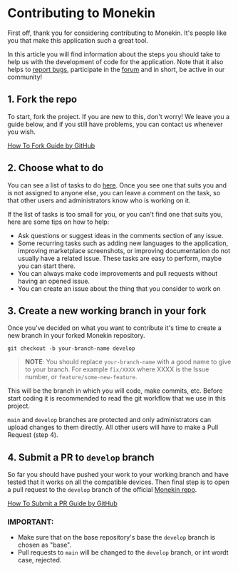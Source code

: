 # Contributing to Monekin

First off, thank you for considering contributing to Monekin. It's people like you that make this application such a great tool.

In this article you will find information about the steps you should take to help us with the development of code for the application. Note that it also helps to [report bugs](https://github.com/enrique-lozano/Monekin/issues), participate in the [forum](https://github.com/enrique-lozano/Monekin/discussions) and in short, be active in our community!

## 1. Fork the repo

To start, fork the project. If you are new to this, don't worry! We leave you a guide below, and if you still have problems, you can contact us whenever you wish.

[How To Fork Guide by GitHub](https://docs.github.com/en/get-started/quickstart/fork-a-repo)

## 2. Choose what to do

You can see a list of tasks to do [here](https://github.com/enrique-lozano/Monekin/issues). Once you see one that suits you and is not assigned to anyone else, you can leave a comment on the task, so that other users and administrators know who is working on it.

If the list of tasks is too small for you, or you can't find one that suits you, here are some tips on how to help:

- Ask questions or suggest ideas in the comments section of any issue.
- Some recurring tasks such as adding new languages to the application, improving marketplace screenshots, or improving documentation do not usually have a related issue. These tasks are easy to perform, maybe you can start there.
- You can always make code improvements and pull requests without having an opened issue.
- You can create an issue about the thing that you consider to work on

## 3. Create a new working branch in your fork

Once you've decided on what you want to contribute it's time to create a new branch in your forked Monekin
repository.

    git checkout -b your-branch-name develop

> **NOTE**: You should replace `your-branch-name` with a good name to give to your branch. For example `fix/XXXX` where XXXX is the Issue number, or `feature/some-new-feature`.

This will be the branch in which you will code, make commits, etc. Before start coding it is recommended to read the git workflow that we use in this project.

`main` and `develop` branches are protected and only administrators can upload changes to them directly. All other users will have to make a Pull Request (step 4).

## 4. Submit a PR to `develop` branch

So far you should have pushed your work to your working branch and have tested that it works on all the compatible devices. Then final step is to open a pull request to the `develop` branch of the official [Monekin repo](https://github.com/enrique-lozano/Monekin).

[How To Submit a PR Guide by GitHub](https://docs.github.com/en/pull-requests/collaborating-with-pull-requests/proposing-changes-to-your-work-with-pull-requests/creating-a-pull-request-from-a-fork)

### IMPORTANT:

- Make sure that on the base repository's base the `develop` branch is chosen as "base".
- Pull requests to `main` will be changed to the `develop` branch, or int wordt case, rejected.
